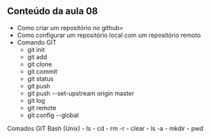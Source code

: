 ## Conteúdo da aula 08
- Como criar um repositório no github=
- Como configurar um repositório local com um repositório remoto
- Comando GIT
    - git init
    - git add
    - git clone
    - git commit
    - git status
    - git push
    - git push --set-upstream origin master
    - git log
    - git remote
    - git config --global

Comados GIT Bash (Unix)
    - ls
    - cd
    - rm -r
    - clear
    - ls -a
    - mkdir
    - pwd

